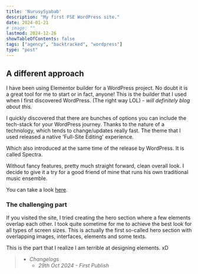 ```yaml
---
title: 'NurusySyabab'
description: "My first FSE WordPress site."
date: 2024-01-21
# image: ""
lastmod: 2024-12-26
showTableOfContents: false
tags: ["agency", "backtracked", "wordpress"]
type: "post"
---
```


## A different approach

I have been using Elementor builder for a WordPress project. No doubt it is a great tool for me to start or in fact, anyone! This is the builder that I used when I first discovered WordPress. (The right way LOL) - *will definitely blog about this.*

I quickly discovered that there are bunches of options you can include the tech-stack for your WordPress journey. Thanks to the nature of a technology, which tends to change/updates really fast. The theme that I used released a native 'Full-Site Editing' experience.

Which also introduced at the same time of the release by WordPress. It is called Spectra.

Without fancy features, pretty much straight forward, clean overall look. I decide to give it a try for a good friend of mine that runs his own traditional music ensemble.

You can take a look [here](https://nurusysyabab.com).

### The challenging part

If you visited the site, I tried creating the hero section where a few elements overlap each other. I took quite sometime for me to achieve the best look for all types of screen sizes. This is actually the first so-called hero section with overlapping images, interfaces, elements and some texts.

This is the part that I realize I am terrible at designing elements. xD

> - *Changelogs*
>   - *29th Oct 2024 - First Publish*
